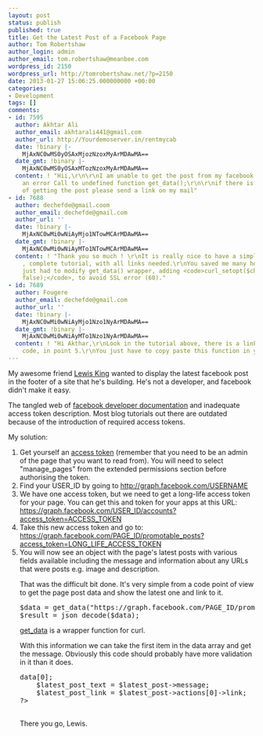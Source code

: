 ```yaml
---
layout: post
status: publish
published: true
title: Get the Latest Post of a Facebook Page
author: Tom Robertshaw
author_login: admin
author_email: tom.robertshaw@meanbee.com
wordpress_id: 2150
wordpress_url: http://tomrobertshaw.net/?p=2150
date: 2013-01-27 15:06:25.000000000 +00:00
categories:
- Development
tags: []
comments:
- id: 7595
  author: Akhtar Ali
  author_email: akhtarali441@gmail.com
  author_url: http://Yourdemoserver.in/rentmycab
  date: !binary |-
    MjAxNC0wMS0yOSAxMjozNzoxMyArMDAwMA==
  date_gmt: !binary |-
    MjAxNC0wMS0yOSAxMTozNzoxMyArMDAwMA==
  content: ! "Hii,\r\n\r\nI am unable to get the post from my facebook page.\r\ngetting
    an error Call to undefined function get_data();\r\n\r\nif there is any other method
    of getting the post please send a link on my mail"
- id: 7688
  author: dechefde@gmail.coom
  author_email: dechefde@gmail.com
  author_url: ''
  date: !binary |-
    MjAxNC0wMi0wNiAyMjo1NTowMCArMDAwMA==
  date_gmt: !binary |-
    MjAxNC0wMi0wNiAyMTo1NTowMCArMDAwMA==
  content: ! "Thank you so much ! \r\nIt is really nice to have a simple, straightforward
    , complete tutorial, with all links needed.\r\nYou saved me many hours :)\r\n\r\nI
    just had to modify get_data() wrapper, adding <code>curl_setopt($ch, CURLOPT_SSL_VERIFYPEER,
    false);</code>, to avoid SSL error (60)."
- id: 7689
  author: Fougere
  author_email: dechefde@gmail.com
  author_url: ''
  date: !binary |-
    MjAxNC0wMi0wNiAyMjo1Nzo1NyArMDAwMA==
  date_gmt: !binary |-
    MjAxNC0wMi0wNiAyMTo1Nzo1NyArMDAwMA==
  content: ! "Hi Akthar,\r\nLook in the tutorial above, there is a link to the get_data()
    code, in point 5.\r\nYou just have to copy paste this function in your php script."
---
```

My awesome friend <a href="https://twitter.com/lewisking">Lewis King</a> wanted to display the latest facebook post in the footer of a site that he's building.  He's not a developer, and facebook didn't make it easy. 

The tangled web of <a href="http://developer.facebook.com">facebook developer documentation</a> and inadequate access token description.  Most blog tutorials out there are outdated because of the introduction of required access tokens. 

My solution: 

<ol>
   <li>Get yourself an <a href="https://developers.facebook.com/tools/explorer">access token</a> (remember that you need to be an admin of the page that you want to read from).  You will need to select "manage_pages" from the extended permissions section before authorising the token.</li>

   <li>Find your USER_ID by going to <a href="http://graph.facebook.com/TheBobbyShaw">http://graph.facebook.com/USERNAME</a></li>

   <li>We have one access token, but we need to get a long-life access token for your page.  You can get this and token for your apps at this URL: <a href="https://graph.facebook.com/USER_ID/accounts?access_token=ACCESS_TOKEN">https://graph.facebook.com/USER_ID/accounts?access_token=ACCESS_TOKEN</a></li>

   <li>Take this new access token and go to: <a href="https://graph.facebook.com/PAGE_ID/promotable_posts?access_token=LONG_LIFE_ACCESS_TOKEN">https://graph.facebook.com/PAGE_ID/promotable_posts?access_token=LONG_LIFE_ACCESS_TOKEN</a></li>

   <li>You will now see an object with the page's latest posts with various fields available including the message and information about any URLs that were posts e.g. image and description.</li>

That was the difficult bit done.  It's very simple from a code point of view to get the page post data and show the latest one and link to it.
    
<pre lang="php">
$data = get_data("https://graph.facebook.com/PAGE_ID/promotable_posts?access_token=ACCESS_TOKEN");
$result = json_decode($data);
</pre>

<a href="http://davidwalsh.name/curl-download">get_data</a> is a wrapper function for curl.

With this information we can take the first item in the data array and get the message.  Obviously this code should probably have more validation in it than it does. 
    
<pre lang="php">
<?php        
    $latest_post =  $result->data[0];
    $latest_post_text = $latest_post->message;
    $latest_post_link = $latest_post->actions[0]->link;
?>
<a href="<?php echo $latest_post_link ?>"><?php echo $latest_post_text ?></a>
</pre>

There you go, Lewis.
